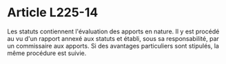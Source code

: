 # Article L225-14

Les statuts contiennent l'évaluation des apports en nature. Il y est procédé au vu d'un rapport annexé aux statuts et établi, sous sa responsabilité, par un commissaire aux apports.   Si des avantages particuliers sont stipulés, la même procédure est suivie.
